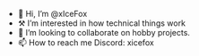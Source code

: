 - 👋 Hi, I’m @xIceFox
- ⚒️ I’m interested in how technical things work
- 💞️ I’m looking to collaborate on hobby projects.
- 📫 How to reach me Discord: xicefox

<!---
xIceFox/xIceFox is a ✨ special ✨ repository because its `README.md` (this file) appears on your GitHub profile.
You can click the Preview link to take a look at your changes.
--->
